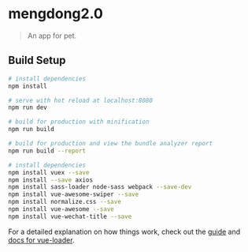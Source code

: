 # mengdong2.0

> An app for pet.

## Build Setup

``` bash
# install dependencies
npm install

# serve with hot reload at localhost:8080
npm run dev

# build for production with minification
npm run build

# build for production and view the bundle analyzer report
npm run build --report

# install dependencies
npm install vuex --save
npm install --save axios
npm install sass-loader node-sass webpack --save-dev
npm install vue-awesome-swiper --save
npm install normalize.css --save
npm install vue-awesome --save
npm install vue-wechat-title --save
```

For a detailed explanation on how things work, check out the [guide](http://vuejs-templates.github.io/webpack/) and [docs for vue-loader](http://vuejs.github.io/vue-loader).
